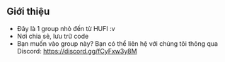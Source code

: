## Giới thiệu
- Đây là 1 group nhỏ đến từ HUFI :v
- Nơi chia sẻ, lưu trữ code
- Bạn muốn vào group này? Bạn có thể liên hệ với chúng tôi thông qua Discord: <a href="https://discord.gg/fCyFxw3y8M">https://discord.gg/fCyFxw3y8M</a>
